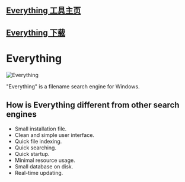 ## [Everything 工具主页](https://voidtools.com/)

## [Everything 下载](https://voidtools.com/downloads/)

# Everything

![Everything](https://voidtools.com/support/everything/Everything.Search.Window.png  "Everything Search Window")

"Everything" is a filename search engine for Windows.

## How is Everything different from other search engines

- Small installation file.
- Clean and simple user interface.
- Quick file indexing.
- Quick searching.
- Quick startup.
- Minimal resource usage.
- Small database on disk.
- Real-time updating.
